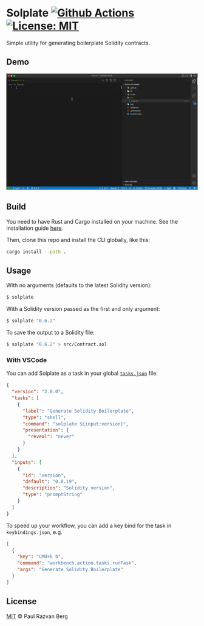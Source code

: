 # Solplate [![Github Actions][gha-badge]][gha] [![License: MIT][license-badge]][license]

[gha]: https://github.com/PaulRBerg/solplate/actions
[gha-badge]: https://github.com/PaulRBerg/solplate/actions/workflows/ci.yml/badge.svg
[license]: https://opensource.org/licenses/MIT
[license-badge]: https://img.shields.io/badge/License-MIT-blue.svg

Simple utility for generating boilerplate Solidity contracts.

## Demo

![Demo](./demo.gif)

## Build

You need to have Rust and Cargo installed on your machine. See the installation guide
[here](https://doc.rust-lang.org/cargo/getting-started/installation.html).

Then, clone this repo and install the CLI globally, like this:

```sh
cargo install --path .
```

## Usage

With no arguments (defaults to the latest Solidity version):

```sh
$ solplate
```

With a Solidity version passed as the first and only argument:

```sh
$ solplate "0.6.2"
```

To save the output to a Solidity file:

```sh
$ solplate "0.6.2" > src/Contract.sol
```

### With VSCode

You can add Solplate as a task in your global [`tasks.json`](https://stackoverflow.com/q/41046494/3873510) file:

```json
{
  "version": "2.0.0",
  "tasks": [
    {
      "label": "Generate Solidity Boilerplate",
      "type": "shell",
      "command": "solplate ${input:version}",
      "presentation": {
        "reveal": "never"
      }
    }
  ],
  "inputs": [
    {
      "id": "version",
      "default": "0.8.19",
      "description": "Solidity version",
      "type": "promptString"
    }
  ]
}
```

To speed up your workflow, you can add a key bind for the task in `keybindings.json`, e.g.

```json
[
  {
    "key": "CMD+k b",
    "command": "workbench.action.tasks.runTask",
    "args": "Generate Solidity Boilerplate"
  }
]
```

## License

[MIT](./LICENSE.md) © Paul Razvan Berg
